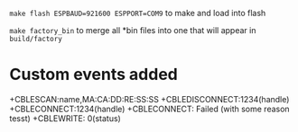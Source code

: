  
 `make flash ESPBAUD=921600 ESPPORT=COM9` to make and load into flash

`make factory_bin` to merge all *bin files into one that will appear in `build/factory`

# Custom events added

+CBLESCAN:name,MA:CA:DD:RE:SS:SS
+CBLEDISCONNECT:1234(handle)
+CBLECONNECT:1234(handle)
+CBLECONNECT: Failed (with some reason tesst)
+CBLEWRITE: 0(status)